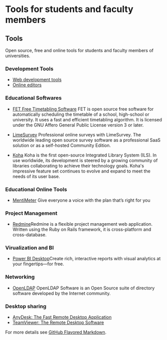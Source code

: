 # Tools for students and faculty members

## Tools

Open source, free and online tools for students and faculty members of universities.

### Development Tools

* [Web development tools](web.html)
* [Online editors](editor.html)


### Educational Softwares

* [FET Free Timetabling Software](https://lalescu.ro/liviu/fet/)
FET is open source free software for automatically scheduling the timetable of a school, high-school or university. It uses a fast and efficient timetabling algorithm. It is licensed under the GNU Affero General Public License version 3 or later.

* [LimeSurvey](https://www.limesurvey.org/) Professional online surveys with LimeSurvey. The worldwide leading open source survey software as a professional SaaS solution or as a self-hosted Community Edition.

* [Koha](http://www.koha.org/) Koha is the first open-source Integrated Library System (ILS). In use worldwide, its development is steered by a growing community of libraries collaborating to achieve their technology goals. Koha's impressive feature set continues to evolve and expand to meet the needs of its user base.

### Educational Online Tools

* [MentiMeter](https://www.mentimeter.com/) Give everyone a voice with the plan that’s right for you

### Project Management

* [Redmine](https://www.redmine.org/)Redmine is a flexible project management web application. Written using the Ruby on Rails framework, it is cross-platform and cross-database.

### Virualization and BI

* [Power BI Desktop](https://powerbi.microsoft.com/en-us/desktop/)Create rich, interactive reports with visual analytics at your fingertips—for free.

### Networking

* [OpenLDAP](https://www.openldap.org/) OpenLDAP Software is an Open Source suite of directory software developed by the Internet community.

### Desktop sharing

* [AnyDesk: The Fast Remote Desktop Application](https://anydesk.com/en)
* [TeamViewer: The Remote Desktop Software](https://www.teamviewer.com/en/)




For more details see [GitHub Flavored Markdown](https://guides.github.com/features/mastering-markdown/).